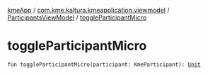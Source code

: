 [kmeApp](../../index.md) / [com.kme.kaltura.kmeapplication.viewmodel](../index.md) / [ParticipantsViewModel](index.md) / [toggleParticipantMicro](./toggle-participant-micro.md)

# toggleParticipantMicro

`fun toggleParticipantMicro(participant: KmeParticipant): `[`Unit`](https://kotlinlang.org/api/latest/jvm/stdlib/kotlin/-unit/index.html)